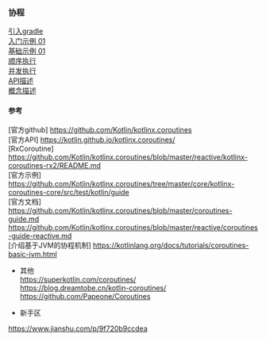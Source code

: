### 协程   

[引入gradle](Sample/gradle.md)  
[入门示例 01](Sample/HelloWorld_01.md)  
[基础示例 01](Sample/Sample_01.md)   
[顺序执行](Sample/Order_01.md)  
[并发执行](Sample/Order_02.md)  
[API描述](ApiDescription/api_description.md)  
[概念描述](Concept/Concept.md)  


#### 参考  
[官方github]  https://github.com/Kotlin/kotlinx.coroutines    
[官方API]  https://kotlin.github.io/kotlinx.coroutines/   
[RxCoroutine]  https://github.com/Kotlin/kotlinx.coroutines/blob/master/reactive/kotlinx-coroutines-rx2/README.md  
[官方示例]   https://github.com/Kotlin/kotlinx.coroutines/tree/master/core/kotlinx-coroutines-core/src/test/kotlin/guide  
[官方文档]  https://github.com/Kotlin/kotlinx.coroutines/blob/master/coroutines-guide.md  
https://github.com/Kotlin/kotlinx.coroutines/blob/master/reactive/coroutines-guide-reactive.md  
[介绍基于JVM的协程机制]  https://kotlinlang.org/docs/tutorials/coroutines-basic-jvm.html  


- 其他  
https://superkotlin.com/coroutines/  
https://blog.dreamtobe.cn/kotlin-coroutines/  
https://github.com/Papeone/Coroutines  

- 新手区  

https://www.jianshu.com/p/9f720b9ccdea  


